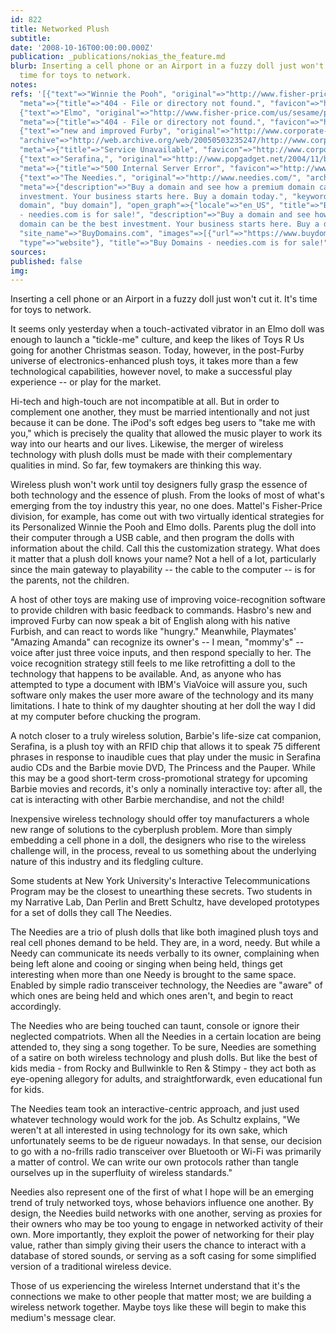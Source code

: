 ```yaml
---
id: 822
title: Networked Plush
subtitle: 
date: '2008-10-16T00:00:00.000Z'
publication: _publications/nokias_the_feature.md
blurb: Inserting a cell phone or an Airport in a fuzzy doll just won't cut it. It's
  time for toys to network.
notes: 
refs: '[{"text"=>"Winnie the Pooh", "original"=>"http://www.fisher-price.com/us/pooh/products/product.asp?cat=Plush&catcode=Pooh_Plush&pg=2&id=32156",
  "meta"=>{"title"=>"404 - File or directory not found.", "favicon"=>"http://www.fisher-price.com/favicon.ico"}},
  {"text"=>"Elmo", "original"=>"http://www.fisher-price.com/us/sesame/products/product.asp?cat=plush&catcode=ss_stuff&pg=2&id=31070",
  "meta"=>{"title"=>"404 - File or directory not found.", "favicon"=>"http://www.fisher-price.com/favicon.ico"}},
  {"text"=>"new and improved Furby", "original"=>"http://www.corporate-ir.net/ireye/ir_site.zhtml?ticker=HAS&script=411&layout=-6&item_id=669652",
  "archive"=>"http://web.archive.org/web/20050503235247/http://www.corporate-ir.net:80/ireye/ir_site.zhtml?ticker=HAS",
  "meta"=>{"title"=>"Service Unavailable", "favicon"=>"http://www.corporate-ir.net/favicon.ico"}},
  {"text"=>"Serafina,", "original"=>"http://www.popgadget.net/2004/11/barbies-rfid-kitty-serafina.html",
  "meta"=>{"title"=>"500 Internal Server Error", "favicon"=>"http://www.popgadget.net/favicon.ico"}},
  {"text"=>"The Needies.", "original"=>"http://www.needies.com/", "archive"=>"http://web.archive.org/web/20140103221202/http://needies.com/",
  "meta"=>{"description"=>"Buy a domain and see how a premium domain can be the best
  investment. Your business starts here. Buy a domain today.", "keywords"=>["premium
  domain", "buy domain"], "open_graph"=>{"locale"=>"en_US", "title"=>"Buy Domains
  - needies.com is for sale!", "description"=>"Buy a domain and see how a premium
  domain can be the best investment. Your business starts here. Buy a domain today.",
  "site_name"=>"BuyDomains.com", "images"=>[{"url"=>"https://www.buydomains.com/browser/img/logo-header.png"}],
  "type"=>"website"}, "title"=>"Buy Domains - needies.com is for sale!", "favicon"=>"http://static.buydomains.com//browser/img/favicon.ico?version=202007220"}}]'
sources: 
published: false
img: 
---
```

Inserting a cell phone or an Airport in a fuzzy doll just won't cut it. It's time for toys to network.

  
It seems only yesterday when a touch-activated vibrator in an Elmo doll was enough to launch a "tickle-me" culture, and keep the likes of Toys R Us going for another Christmas season. Today, however, in the post-Furby universe of electronics-enhanced plush toys, it takes more than a few technological capabilities, however novel, to make a successful play experience -- or play for the market.

Hi-tech and high-touch are not incompatible at all. But in order to complement one another, they must be married intentionally and not just because it can be done. The iPod's soft edges beg users to "take me with you," which is precisely the quality that allowed the music player to work its way into our hearts and our lives. Likewise, the merger of wireless technology with plush dolls must be made with their complementary qualities in mind. So far, few toymakers are thinking this way.

Wireless plush won't work until toy designers fully grasp the essence of both technology and the essence of plush. From the looks of most of what's emerging from the toy industry this year, no one does. Mattel's Fisher-Price division, for example, has come out with two virtually identical strategies for its Personalized Winnie the Pooh and Elmo dolls. Parents plug the doll into their computer through a USB cable, and then program the dolls with information about the child. Call this the customization strategy. What does it matter that a plush doll knows your name? Not a hell of a lot, particularly since the main gateway to playability -- the cable to the computer -- is for the parents, not the children.

A host of other toys are making use of improving voice-recognition software to provide children with basic feedback to commands. Hasbro's new and improved Furby can now speak a bit of English along with his native Furbish, and can react to words like "hungry." Meanwhile, Playmates' "Amazing Amanda" can recognize its owner's -- I mean, "mommy's" -- voice after just three voice inputs, and then respond specially to her. The voice recognition strategy still feels to me like retrofitting a doll to the technology that happens to be available. And, as anyone who has attempted to type a document with IBM's ViaVoice will assure you, such software only makes the user more aware of the technology and its many limitations. I hate to think of my daughter shouting at her doll the way I did at my computer before chucking the program.

A notch closer to a truly wireless solution, Barbie's life-size cat companion, Serafina, is a plush toy with an RFID chip that allows it to speak 75 different phrases in response to inaudible cues that play under the music in Serafina audio CDs and the Barbie movie DVD, The Princess and the Pauper. While this may be a good short-term cross-promotional strategy for upcoming Barbie movies and records, it's only a nominally interactive toy: after all, the cat is interacting with other Barbie merchandise, and not the child!

Inexpensive wireless technology should offer toy manufacturers a whole new range of solutions to the cyberplush problem. More than simply embedding a cell phone in a doll, the designers who rise to the wireless challenge will, in the process, reveal to us something about the underlying nature of this industry and its fledgling culture.

Some students at New York University's Interactive Telecommunications Program may be the closest to unearthing these secrets. Two students in my Narrative Lab, Dan Perlin and Brett Schultz, have developed prototypes for a set of dolls they call The Needies.

The Needies are a trio of plush dolls that like both imagined plush toys and real cell phones demand to be held. They are, in a word, needy. But while a Needy can communicate its needs verbally to its owner, complaining when being left alone and cooing or singing when being held, things get interesting when more than one Needy is brought to the same space. Enabled by simple radio transceiver technology, the Needies are "aware" of which ones are being held and which ones aren't, and begin to react accordingly.

The Needies who are being touched can taunt, console or ignore their neglected compatriots. When all the Needies in a certain location are being attended to, they sing a song together. To be sure, Needies are something of a satire on both wireless technology and plush dolls. But like the best of kids media - from Rocky and Bullwinkle to Ren & Stimpy - they act both as eye-opening allegory for adults, and straightforwardk, even educational fun for kids.

The Needies team took an interactive-centric approach, and just used whatever technology would work for the job. As Schultz explains, "We weren't at all interested in using technology for its own sake, which unfortunately seems to be de rigueur nowadays. In that sense, our decision to go with a no-frills radio transceiver over Bluetooth or Wi-Fi was primarily a matter of control. We can write our own protocols rather than tangle ourselves up in the superfluity of wireless standards."

Needies also represent one of the first of what I hope will be an emerging trend of truly networked toys, whose behaviors influence one another. By design, the Needies build networks with one another, serving as proxies for their owners who may be too young to engage in networked activity of their own. More importantly, they exploit the power of networking for their play value, rather than simply giving their users the chance to interact with a database of stored sounds, or serving as a soft casing for some simplified version of a traditional wireless device.

Those of us experiencing the wireless Internet understand that it's the connections we make to other people that matter most; we are building a wireless network together. Maybe toys like these will begin to make this medium's message clear.
